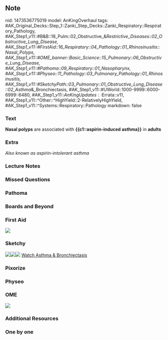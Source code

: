 ## Note
nid: 1473536775019
model: AnKingOverhaul
tags: #AK_Original_Decks::Step_1::Zanki_Step_Decks::Zanki_Respiratory::Respiratory_Pathology, #AK_Step1_v11::#B&B::18_Pulm::02_Obstructive_&_Restrictive_Diseases::02_Obstructive_Lung_Disease, #AK_Step1_v11::#FirstAid::16_Respiratory::04_Pathology::01_Rhinosinusitis::Nasal_Polyps, #AK_Step1_v11::#OME_banner::Basic_Science::15_Pulmonary::06_Obstructive_Lung_Disease, #AK_Step1_v11::#Pathoma::09_Respiratory::01_Nasopharynx, #AK_Step1_v11::#Physeo::11_Pathology::03_Pulmonary_Pathology::01_Rhinosinusitis, #AK_Step1_v11::#SketchyPath::03_Pulmonary::01_Obstructive_Lung_Disease::02_Asthma_&_Bronchiectasis, #AK_Step1_v11::#UWorld::1000-9999::6000-6999::6480, #AK_Step1_v11::$AnKingUpdates::$Errata::v11, #AK_Step1_v11::^Other::^HighYield::2-RelativelyHighYield, #AK_Step1_v11::^Systems::Respiratory::Pathology
markdown: false

### Text
<div>
  <b>Nasal polyps</b> are associated with <b>{{c1::aspirin-induced
  asthma}}</b> in <b>adults</b>
</div>

### Extra
<i>Also known as aspirin-intolerant asthma</i>

### Lecture Notes


### Missed Questions


### Pathoma


### Boards and Beyond


### First Aid
<img src="tmpkkWKcb.png">

### Sketchy
<img src=
"SketchyMedical%202019-12-24%2009-36-47_1566160514431.jpg"><img src="nasal_polyp_high.jpg"><img src="Zoverall%20picture%20(12)_1566160514431.jpg">
<a href=
"https://dashboard.sketchy.com/study/medical/courses/medical-pathophysiology/units/medical-pathophysiology-pulmonary/videos/medical-pathophysiology-pulmonary-obstructive-lung-disease-asthma-and-bronchiectasis?utm_source=anki&utm_medium=partnership&utm_campaign=february_update&utm_content=medical">
Watch Asthma & Bronchiectasis</a>

### Pixorize


### Physeo


### OME
<div class="ome-widget">
  <a href=
  "https://onlinemeded.org/spa/pulmonary/obstructive-lung-disease/acquire?ref=anki">
  <img src="_OME_AnkiFlashcards_Lesson_6.png"></a>
</div>

### Additional Resources


### One by one

